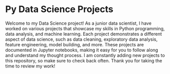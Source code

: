 # Py Data Science Projects

Welcome to my Data Science project!
As a junior data scientist, I have worked on various projects that showcase my skills in Python programming, data analysis, and machine learning.
Each project demonstrates a different aspect of data science, such as data cleaning, exploratory data analysis, feature engineering, model building, and more.
These projects are documented in Jupyter notebooks, making it easy for you to follow along and understand my thought process.
I am constantly adding new projects to this repository, so make sure to check back often.
Thank you for taking the time to review my work!
